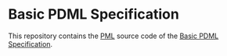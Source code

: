 # Basic PDML Specification

This repository contains the [PML](https://www.pml-lang.dev/) source code of the [Basic PDML Specification](https://pdml-lang.github.io/docs/basic-specification/index.html).